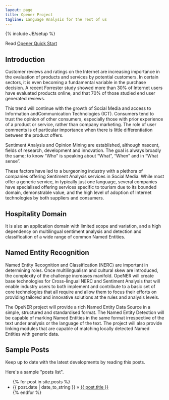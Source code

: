 ```yaml
---
layout: page
title: Opener Project
tagline: Language Analysis for the rest of us
---
```

{% include JB/setup %}

Read [Opener Quick Start]()

## Introduction

Customer reviews and ratings on the Internet are increasing importance in the evaluation of products and services by potential customers. In certain sectors, it is even becoming a fundamental variable in the purchase decision. A recent Forrester study showed more than 30% of Internet users have evaluated products online, and that 70% of those studied end user generated reviews.

This trend will continue with the growth of Social Media and access to Information andCommunication Technologies (ICT). Consumers tend to trust the opinion of other consumers, especially those with prior experience of a product or service, rather than company marketing. The role of user comments is of particular importance when there is little differentiation between the product offers.

Sentiment Analysis and Opinion Mining are established, although nascent, fields of research, development and innovation. The goal is always broadly the same; to know “Who” is speaking about “What”, “When” and in “What sense”.

These factors have led to a burgeoning industry with a plethora of companies offering Sentiment Analysis services in Social Media. While most offer a generic service, in typically just one language, several companies have specialised offering services specific to tourism due to its bounded domain, demonstrable value, and the high level of adoption of Internet technologies by both suppliers and consumers.

## Hospitality Domain

It is also an application domain with limited scope and variation, and a high dependency on multilingual sentiment analysis and detection and classification of a wide range of common Named Entities.

## Named Entity Recognition

Named Entity Recognition and Classification (NERC) are important in determining roles. Once multilingualism and cultural skew are introduced, the complexity of the challenge increases manifold. OpeNER will create base technologies for Cross-lingual NERC and Sentiment Analysis that will enable industry users to both implement and contribute to a basic set of core technologies that all require and allow them to focus their efforts on providing tailored and innovative solutions at the rules and analysis levels.

The OpeNER project will provide a rich Named Entity Data Source in a simple, structured and standardised format. The Named Entity Detection will be capable of marking Named Entities in the same format irrespective of the text under analysis or the language of the text. The project will also provide linking modules that are capable of matching locally detected Named Entities with generic data.

## Sample Posts

Keep up to date with the latest developments by reading this posts.

Here's a sample "posts list".

<ul class="posts">
  {% for post in site.posts %}
    <li><span>{{ post.date | date_to_string }}</span> &raquo; <a href="{{ BASE_PATH }}{{ post.url }}">{{ post.title }}</a></li>
  {% endfor %}
</ul>
